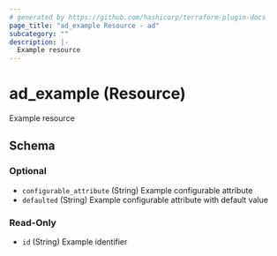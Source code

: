 ```yaml
---
# generated by https://github.com/hashicorp/terraform-plugin-docs
page_title: "ad_example Resource - ad"
subcategory: ""
description: |-
  Example resource
---
```


# ad_example (Resource)

Example resource



<!-- schema generated by tfplugindocs -->
## Schema

### Optional

- `configurable_attribute` (String) Example configurable attribute
- `defaulted` (String) Example configurable attribute with default value

### Read-Only

- `id` (String) Example identifier
